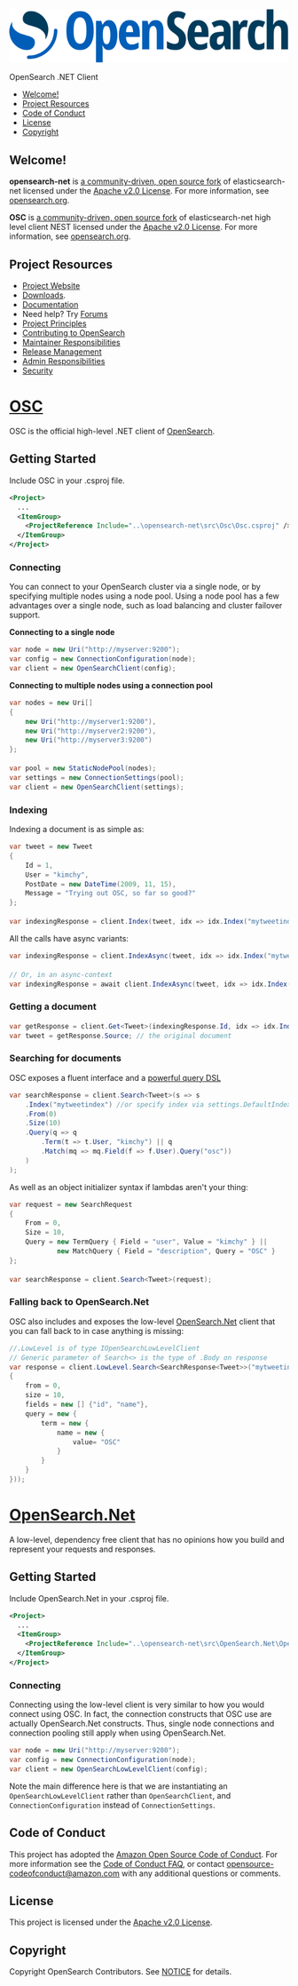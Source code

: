 ![OpenSearch logo](OpenSearch.svg)

OpenSearch .NET Client

- [Welcome!](#welcome)
- [Project Resources](#project-resources)
- [Code of Conduct](#code-of-conduct)
- [License](#license)
- [Copyright](#copyright)

## Welcome!

**opensearch-net** is [a community-driven, open source fork](https://aws.amazon.com/blogs/opensource/introducing-opensearch/) of elasticsearch-net licensed under the [Apache v2.0 License](LICENSE.txt). For more information, see [opensearch.org](https://opensearch.org/).

**OSC** is [a community-driven, open source fork](https://aws.amazon.com/blogs/opensource/introducing-opensearch/) of elasticsearch-net high level client NEST licensed under the [Apache v2.0 License](LICENSE.txt). For more information, see [opensearch.org](https://opensearch.org/).

## Project Resources

* [Project Website](https://opensearch.org/)
* [Downloads](https://opensearch.org/downloads.html).
* [Documentation](https://opensearch.org/docs/)
* Need help? Try [Forums](https://discuss.opendistrocommunity.dev/)
* [Project Principles](https://opensearch.org/#principles)
* [Contributing to OpenSearch](CONTRIBUTING.md)
* [Maintainer Responsibilities](MAINTAINERS.md)
* [Release Management](RELEASING.md)
* [Admin Responsibilities](ADMINS.md)
* [Security](SECURITY.md)

# [OSC](https://github.com/opensearch-project/opensearch-net/tree/main/src/Osc)

OSC is the official high-level .NET client of [OpenSearch](https://github.com/opensearch-project/OpenSearch).

## Getting Started
Include OSC in your .csproj file.
```xml
<Project>
  ...
  <ItemGroup>
    <ProjectReference Include="..\opensearch-net\src\Osc\Osc.csproj" />
  </ItemGroup>
</Project>
```

### Connecting

You can connect to your OpenSearch cluster via a single node, or by specifying multiple nodes using a node pool. Using a node pool has a few advantages over a single node, such as load balancing and cluster failover support.

**Connecting to a single node**
```csharp
var node = new Uri("http://myserver:9200");
var config = new ConnectionConfiguration(node);
var client = new OpenSearchClient(config);
```

**Connecting to multiple nodes using a connection pool**
```csharp
var nodes = new Uri[]
{
	new Uri("http://myserver1:9200"),
	new Uri("http://myserver2:9200"),
	new Uri("http://myserver3:9200")
};

var pool = new StaticNodePool(nodes);
var settings = new ConnectionSettings(pool);
var client = new OpenSearchClient(settings);
```

### Indexing

Indexing a document is as simple as:

```csharp
var tweet = new Tweet
{
    Id = 1,
    User = "kimchy",
    PostDate = new DateTime(2009, 11, 15),
    Message = "Trying out OSC, so far so good?"
};

var indexingResponse = client.Index(tweet, idx => idx.Index("mytweetindex")); //or specify index via settings.DefaultIndex("mytweetindex");
```

All the calls have async variants:

```csharp
var indexingResponse = client.IndexAsync(tweet, idx => idx.Index("mytweetindex")); // returns a Task<IndexResponse>

// Or, in an async-context
var indexingResponse = await client.IndexAsync(tweet, idx => idx.Index("mytweetindex")); // awaits a Task<IndexResponse>
```

### Getting a document

```csharp
var getResponse = client.Get<Tweet>(indexingResponse.Id, idx => idx.Index("mytweetindex")); // returns an IGetResponse mapped 1-to-1 with the OpenSearch JSON response
var tweet = getResponse.Source; // the original document
```

### Searching for documents

OSC exposes a fluent interface and a [powerful query DSL](https://opensearch.org/docs/latest/opensearch/query-dsl/index/)

```csharp
var searchResponse = client.Search<Tweet>(s => s
    .Index("mytweetindex") //or specify index via settings.DefaultIndex("mytweetindex");
    .From(0)
    .Size(10)
    .Query(q => q
        .Term(t => t.User, "kimchy") || q
        .Match(mq => mq.Field(f => f.User).Query("osc"))
    )
);
```

As well as an object initializer syntax if lambdas aren't your thing:

```csharp
var request = new SearchRequest
{
    From = 0,
    Size = 10,
    Query = new TermQuery { Field = "user", Value = "kimchy" } || 
            new MatchQuery { Field = "description", Query = "OSC" }
};

var searchResponse = client.Search<Tweet>(request);
```
### Falling back to OpenSearch.Net

OSC also includes and exposes the low-level [OpenSearch.Net](https://github.com/opensearch-project/opensearch-net/tree/main/src/OpenSearch.Net) client that you can fall back to in case anything is missing:

```csharp
//.LowLevel is of type IOpenSearchLowLevelClient
// Generic parameter of Search<> is the type of .Body on response
var response = client.LowLevel.Search<SearchResponse<Tweet>>("mytweetindex", PostData.Serializable(new
{
	from = 0,
	size = 10,
	fields = new [] {"id", "name"},
	query = new {
		term = new {
			name = new {
				value= "OSC"
			}
		}
	}
}));
```

# [OpenSearch.Net](src/OpenSearch.Net)

A low-level, dependency free client that has no opinions how you build and represent your requests and responses.

## Getting Started
Include OpenSearch.Net in your .csproj file.
```xml
<Project>
  ...
  <ItemGroup>
    <ProjectReference Include="..\opensearch-net\src\OpenSearch.Net\OpenSearch.Net.csproj" />
  </ItemGroup>
</Project>
```

### Connecting

Connecting using the low-level client is very similar to how you would connect using OSC. In fact, the connection constructs that OSC use are actually OpenSearch.Net constructs. Thus, single node connections and connection pooling still apply when using OpenSearch.Net.

```csharp
var node = new Uri("http://myserver:9200");
var config = new ConnectionConfiguration(node);
var client = new OpenSearchLowLevelClient(config);
```

Note the main difference here is that we are instantiating an `OpenSearchLowLevelClient` rather than `OpenSearchClient`, and `ConnectionConfiguration` instead of `ConnectionSettings`.

## Code of Conduct

This project has adopted the [Amazon Open Source Code of Conduct](CODE_OF_CONDUCT.md). For more information see the [Code of Conduct FAQ](https://aws.github.io/code-of-conduct-faq), or contact [opensource-codeofconduct@amazon.com](mailto:opensource-codeofconduct@amazon.com) with any additional questions or comments.

## License

This project is licensed under the [Apache v2.0 License](LICENSE.txt).

## Copyright

Copyright OpenSearch Contributors. See [NOTICE](./NOTICE.txt) for details.
